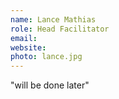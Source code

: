 ```yaml
---
name: Lance Mathias
role: Head Facilitator
email: 
website:
photo: lance.jpg
---
```


"will be done later"